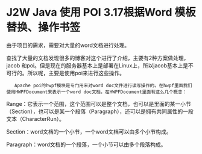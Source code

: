 # J2W  Java 使用 POI 3.17根据Word 模板替换、操作书签
由于项目的需求，需要对大量的word文档进行处理。

查找了大量的文档发现很多的博客对这个进行了介绍，主要有2种方案做处理，jacob 和poi。但是现在的服务器基本上是部署在Linux上，所以jacob基本上是不可行的。所以呢，主要是使用poi来进行这些操作。

       Apache poi的hwpf模块是专门用来对word doc文件进行读写操作的。在hwpf里面我们使用HWPFDocument来表示一个word doc文档。在HWPFDocument里面有这么几个概念：
 Range：它表示一个范围，这个范围可以是整个文档，也可以是里面的某一小节（Section），也可以是某一个段落（Paragraph），还可以是拥有共同属性的一段文本（CharacterRun）。

 Section：word文档的一个小节，一个word文档可以由多个小节构成。

 Paragraph：word文档的一个段落，一个小节可以由多个段落构成。

